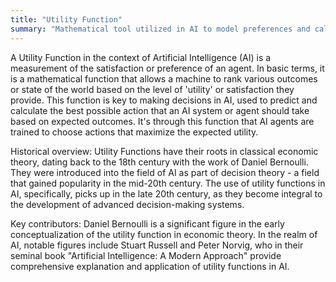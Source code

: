 ```yaml
---
title: "Utility Function"
summary: "Mathematical tool utilized in AI to model preferences and calculate the best decision based on expected outcomes."
---
```


A Utility Function in the context of Artificial Intelligence (AI) is a measurement of the satisfaction or preference of an agent. In basic terms, it is a mathematical function that allows a machine to rank various outcomes or state of the world based on the level of 'utility' or satisfaction they provide. This function is key to making decisions in AI, used to predict and calculate the best possible action that an AI system or agent should take based on expected outcomes. It's through this function that AI agents are trained to choose actions that maximize the expected utility.

Historical overview: Utility Functions have their roots in classical economic theory, dating back to the 18th century with the work of Daniel Bernoulli. They were introduced into the field of AI as part of decision theory - a field that gained popularity in the mid-20th century. The use of utility functions in AI, specifically, picks up in the late 20th century, as they become integral to the development of advanced decision-making systems.

Key contributors: Daniel Bernoulli is a significant figure in the early conceptualization of the utility function in economic theory. In the realm of AI, notable figures include Stuart Russell and Peter Norvig, who in their seminal book "Artificial Intelligence: A Modern Approach" provide comprehensive explanation and application of utility functions in AI.

